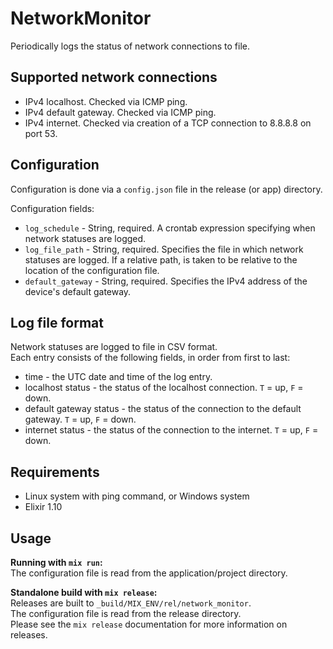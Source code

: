 # NetworkMonitor

Periodically logs the status of network connections to file.

## Supported network connections

- IPv4 localhost. Checked via ICMP ping.
- IPv4 default gateway. Checked via ICMP ping.
- IPv4 internet. Checked via creation of a TCP connection to 8.8.8.8 on port 53.

## Configuration

Configuration is done via a `config.json` file in the release (or app) directory.

Configuration fields:

- `log_schedule` - String, required. A crontab expression specifying when network statuses are logged.
- `log_file_path` - String, required. Specifies the file in which network statuses are logged. If a relative path, is taken to be relative to the location of the configuration file.
- `default_gateway` - String, required. Specifies the IPv4 address of the device's default gateway.

## Log file format

Network statuses are logged to file in CSV format.  
Each entry consists of the following fields, in order from first to last:

- time - the UTC date and time of the log entry.
- localhost status - the status of the localhost connection. `T` = up, `F` = down.
- default gateway status - the status of the connection to the default gateway. `T` = up, `F` = down.
- internet status - the status of the connection to the internet. `T` = up, `F` = down.

## Requirements

- Linux system with ping command, or Windows system
- Elixir 1.10

## Usage

**Running with `mix run`:**  
The configuration file is read from the application/project directory.

**Standalone build with `mix release`:**  
  Releases are built to `_build/MIX_ENV/rel/network_monitor`.  
  The configuration file is read from the release directory.  
  Please see the `mix release` documentation for more information on releases.
